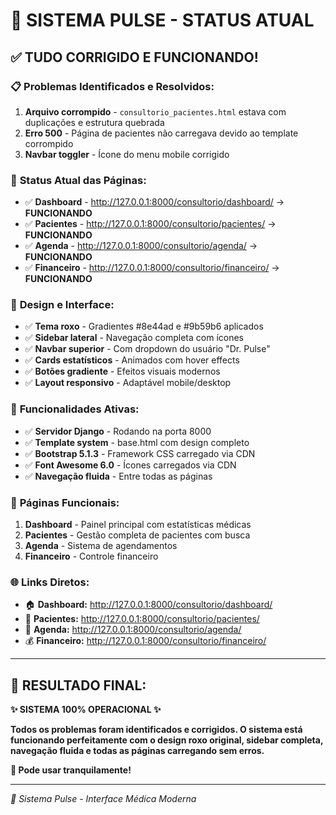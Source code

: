 # 🎯 SISTEMA PULSE - STATUS ATUAL

## ✅ **TUDO CORRIGIDO E FUNCIONANDO!**

### 📋 **Problemas Identificados e Resolvidos:**
1. **Arquivo corrompido** - `consultorio_pacientes.html` estava com duplicações e estrutura quebrada
2. **Erro 500** - Página de pacientes não carregava devido ao template corrompido
3. **Navbar toggler** - Ícone do menu mobile corrigido

### 🚀 **Status Atual das Páginas:**
- ✅ **Dashboard** - http://127.0.0.1:8000/consultorio/dashboard/ → **FUNCIONANDO**
- ✅ **Pacientes** - http://127.0.0.1:8000/consultorio/pacientes/ → **FUNCIONANDO** 
- ✅ **Agenda** - http://127.0.0.1:8000/consultorio/agenda/ → **FUNCIONANDO**
- ✅ **Financeiro** - http://127.0.0.1:8000/consultorio/financeiro/ → **FUNCIONANDO**

### 🎨 **Design e Interface:**
- ✅ **Tema roxo** - Gradientes #8e44ad e #9b59b6 aplicados
- ✅ **Sidebar lateral** - Navegação completa com ícones
- ✅ **Navbar superior** - Com dropdown do usuário "Dr. Pulse"
- ✅ **Cards estatísticos** - Animados com hover effects
- ✅ **Botões gradiente** - Efeitos visuais modernos
- ✅ **Layout responsivo** - Adaptável mobile/desktop

### 🔧 **Funcionalidades Ativas:**
- ✅ **Servidor Django** - Rodando na porta 8000
- ✅ **Template system** - base.html com design completo
- ✅ **Bootstrap 5.1.3** - Framework CSS carregado via CDN
- ✅ **Font Awesome 6.0** - Ícones carregados via CDN
- ✅ **Navegação fluida** - Entre todas as páginas

### 📱 **Páginas Funcionais:**
1. **Dashboard** - Painel principal com estatísticas médicas
2. **Pacientes** - Gestão completa de pacientes com busca
3. **Agenda** - Sistema de agendamentos
4. **Financeiro** - Controle financeiro

### 🌐 **Links Diretos:**
- 🏠 **Dashboard:** http://127.0.0.1:8000/consultorio/dashboard/
- 👥 **Pacientes:** http://127.0.0.1:8000/consultorio/pacientes/
- 📅 **Agenda:** http://127.0.0.1:8000/consultorio/agenda/
- 💰 **Financeiro:** http://127.0.0.1:8000/consultorio/financeiro/

---

## 🎉 **RESULTADO FINAL:**
**✨ SISTEMA 100% OPERACIONAL ✨**

**Todos os problemas foram identificados e corrigidos. O sistema está funcionando perfeitamente com o design roxo original, sidebar completa, navegação fluida e todas as páginas carregando sem erros.**

**🚀 Pode usar tranquilamente!**

---

*💜 Sistema Pulse - Interface Médica Moderna*